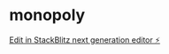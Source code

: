 # monopoly

[Edit in StackBlitz next generation editor ⚡️](https://stackblitz.com/~/github.com/enfantme/monopoly)